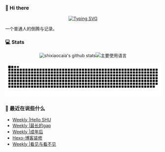 ### 👋 Hi there
<div align="center">

[![Typing SVG](https://readme-typing-svg.herokuapp.com?lines=Stay+hungry%2C+Stay+foolish.;%E6%84%BF%E4%BA%BA%E4%B8%8E%E4%BA%BA%E9%83%BD%E8%83%BD%E5%A4%9F%E7%9C%9F%E8%AF%9A%E6%B2%9F%E9%80%9A%E3%80%82)](https://git.io/typing-svg)

</div>
一个普通人的倒腾与记录。

### 💻 Stats
<div align="center">

![shixiaocaia's github stats](https://github-readme-stats.vercel.app/api?username=shixiaocaia&hide_title=false&hide_border=true&show_icons=true&include_all_commits=true&line_height=20&bg_color=0,EC6C6C,FFD479,FFFC79,73FA79&theme=graywhite&locale=cn)![主要使用语言](https://github-readme-stats.vercel.app/api/top-langs/?username=shixiaocaia&hide_title=false&hide=c&hide_border=true&layout=compact&bg_color=0,73FA79,73FDFF,D783FF&theme=graywhite&locale=cn)

![snake](./assets/github-contribution-grid-snake.svg)


</div>

### 📝 最近在说些什么
<!-- BLOG-POST-LIST:START -->
- [Weekly |Hello SHU](https://shixiaocaia.fun/posts/39394/)
- [Weekly |最长的gap](https://shixiaocaia.fun/posts/5108/)
- [Weekly |成年后](https://shixiaocaia.fun/posts/9764/)
- [Hexo-博客装修](https://shixiaocaia.fun/posts/57513/)
- [Weekly |看见与看不见](https://shixiaocaia.fun/posts/36836/)
<!-- BLOG-POST-LIST:END -->

